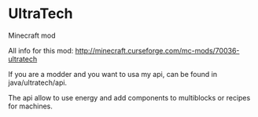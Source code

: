 UltraTech
=========

Minecraft mod

All info for this mod: http://minecraft.curseforge.com/mc-mods/70036-ultratech

If you are a modder and you want to usa my api, can be found in java/ultratech/api.

The api allow to use energy and add components to multiblocks or recipes for machines.
